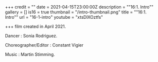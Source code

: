+++
credit = ""
date = 2021-04-15T23:00:00Z
description = "\"16:1. Intro\""
gallery = []
is16 = true
thumbnail = "/intro-thumbnail.png"
title = "\"16:1. Intro\""
url = "16-1-intro"
youtube = "xtsDlXOztfs"

+++
film created in April 2021.

Dancer : Sonia Rodriguez.

Choreographer/Editor : Constant Vigier

Music : Martin Stimming.